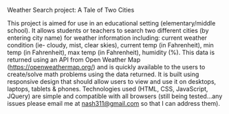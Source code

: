 
Weather Search project: A Tale of Two Cities

This project is aimed for use in an educational setting (elementary/middle school). It allows students or teachers to search two different cities (by entering city name) for weather information including: current weather condition (ie- cloudy, mist, clear skies), current temp (in Fahrenheit), min temp (in Fahrenheit),  max temp (in Fahrenheit), humidity (%). This data is returned using an API from Open Weather Map (https://openweathermap.org/) and is quickly available to the users to create/solve math problems using the data returned. It is built using responsive design that should allow users to view and use it on desktops, laptops, tablets & phones. Technologies used (HTML, CSS, JavaScript, JQuery) are simple and compatible with all browsers (still being tested...any issues please email me at nash311@gmail.com so that I can address them).
 

